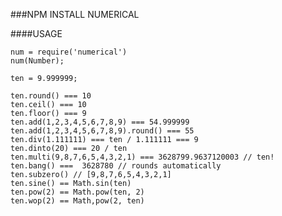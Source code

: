 ###NPM INSTALL NUMERICAL

####USAGE

    num = require('numerical')
    num(Number);

    ten = 9.999999;

    ten.round() === 10
    ten.ceil() === 10
    ten.floor() === 9
    ten.add(1,2,3,4,5,6,7,8,9) === 54.999999
    ten.add(1,2,3,4,5,6,7,8,9).round() === 55
    ten.div(1.111111) === ten / 1.111111 === 9
    ten.dinto(20) === 20 / ten
    ten.multi(9,8,7,6,5,4,3,2,1) === 3628799.9637120003 // ten!
    ten.bang() ===  3628780 // rounds automatically
    ten.subzero() // [9,8,7,6,5,4,3,2,1]
    ten.sine() == Math.sin(ten)
    ten.pow(2) == Math.pow(ten, 2)
    ten.wop(2) == Math,pow(2, ten)
